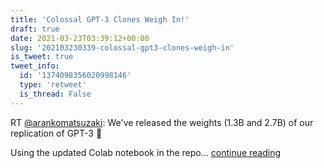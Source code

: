 ```yaml
---
title: 'Colossal GPT-3 Clones Weigh In!'
draft: true
date: 2021-03-23T03:39:12+00:00
slug: '202103230339-colossal-gpt3-clones-weigh-in'
is_tweet: true
tweet_info:
  id: '1374098356020998146'
  type: 'retweet'
  is_thread: False
---
```




RT [@arankomatsuzaki](https://x.com/arankomatsuzaki): We've released the weights (1.3B and 2.7B) of our replication of GPT-3 🥳

Using the updated Colab notebook in the repo… [continue reading](https://x.com/sytelus/status/1374098356020998146)
